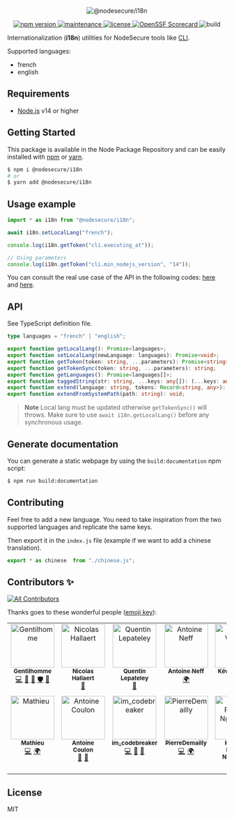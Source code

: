 <p align="center">
  <img src="https://user-images.githubusercontent.com/4438263/226019205-7d86a8d5-345f-416f-bc8d-c4aef6f12868.jpg" alt="@nodesecure/i18n">
</p>

<p align="center">
    <a href="https://github.com/NodeSecure/i18n">
      <img src="https://img.shields.io/badge/dynamic/json.svg?style=for-the-badge&url=https://raw.githubusercontent.com/NodeSecure/i18n/master/package.json&query=$.version&label=Version" alt="npm version">
    </a>
    <a href="https://github.com/NodeSecure/i18n/graphs/commit-activity">
      <img src="https://img.shields.io/badge/Maintained%3F-yes-green.svg?style=for-the-badge" alt="maintenance">
    </a>
    <a href="https://github.com/NodeSecure/i18n/blob/master/LICENSE">
      <img src="https://img.shields.io/github/license/Naereen/StrapDown.js.svg?style=for-the-badge" alt="license">
    </a>
    <a href="https://api.securityscorecards.dev/projects/github.com/NodeSecure/i18n">
      <img src="https://api.securityscorecards.dev/projects/github.com/NodeSecure/i18n/badge?style=for-the-badge" alt="OpenSSF Scorecard">
    </a>
      <img src="https://img.shields.io/github/actions/workflow/status/NodeSecure/i18n/node.js.yml?style=for-the-badge" alt="build">
</p>

Internationalization (**i18n**) utilities for NodeSecure tools like [CLI](https://github.com/NodeSecure/cli). 

Supported languages:
- french
- english

## Requirements
- [Node.js](https://nodejs.org/en/) v14 or higher

## Getting Started

This package is available in the Node Package Repository and can be easily installed with [npm](https://docs.npmjs.com/getting-started/what-is-npm) or [yarn](https://yarnpkg.com).

```bash
$ npm i @nodesecure/i18n
# or
$ yarn add @nodesecure/i18n
```

## Usage example

```js
import * as i18n from "@nodesecure/i18n";

await i18n.setLocalLang("french");

console.log(i18n.getToken("cli.executing_at"));

// Using parameters
console.log(i18n.getToken("cli.min_nodejs_version", "14"));
```

You can consult the real use case of the API in the following codes: [here](https://github.com/NodeSecure/cli/blob/master/src/commands/lang.js) and [here](https://github.com/NodeSecure/cli/blob/master/src/commands/vulnerability.js).

## API

See TypeScript definition file.

```ts
type languages = "french" | "english";

export function getLocalLang(): Promise<languages>;
export function setLocalLang(newLanguage: languages): Promise<void>;
export function getToken(token: string, ...parameters): Promise<string>;
export function getTokenSync(token: string, ...parameters): string;
export function getLanguages(): Promise<languages[]>;
export function taggedString(str: string, ...keys: any[]): (...keys: any[]) => string;
export function extend(language: string, tokens: Record<string, any>): void;
export function extendFromSystemPath(path: string): void;
```

> **Note**
> Local lang must be updated otherwise `getTokenSync()` will throws. Make sure to use `await i18n.getLocalLang()` before any synchronous usage.

## Generate documentation

You can generate a static webpage by using the `build:documentation` npm script:

```bash
$ npm run build:documentation
```

## Contributing
Feel free to add a new language. You need to take inspiration from the two supported languages and replicate the same keys.

Then export it in the `index.js` file (example if we want to add a chinese translation).

```js
export * as chinese  from "./chinese.js";
```

## Contributors ✨

<!-- ALL-CONTRIBUTORS-BADGE:START - Do not remove or modify this section -->
[![All Contributors](https://img.shields.io/badge/all_contributors-13-orange.svg?style=flat-square)](#contributors-)
<!-- ALL-CONTRIBUTORS-BADGE:END -->

Thanks goes to these wonderful people ([emoji key](https://allcontributors.org/docs/en/emoji-key)):

<!-- ALL-CONTRIBUTORS-LIST:START - Do not remove or modify this section -->
<!-- prettier-ignore-start -->
<!-- markdownlint-disable -->
<table>
  <tbody>
    <tr>
      <td align="center" valign="top" width="14.28%"><a href="https://www.linkedin.com/in/thomas-gentilhomme/"><img src="https://avatars.githubusercontent.com/u/4438263?v=4?s=100" width="100px;" alt="Gentilhomme"/><br /><sub><b>Gentilhomme</b></sub></a><br /><a href="https://github.com/NodeSecure/i18n/commits?author=fraxken" title="Code">💻</a> <a href="https://github.com/NodeSecure/i18n/commits?author=fraxken" title="Documentation">📖</a> <a href="https://github.com/NodeSecure/i18n/pulls?q=is%3Apr+reviewed-by%3Afraxken" title="Reviewed Pull Requests">👀</a> <a href="#security-fraxken" title="Security">🛡️</a> <a href="https://github.com/NodeSecure/i18n/issues?q=author%3Afraxken" title="Bug reports">🐛</a></td>
      <td align="center" valign="top" width="14.28%"><a href="https://github.com/Rossb0b"><img src="https://avatars.githubusercontent.com/u/39910164?v=4?s=100" width="100px;" alt="Nicolas Hallaert"/><br /><sub><b>Nicolas Hallaert</b></sub></a><br /><a href="https://github.com/NodeSecure/i18n/commits?author=Rossb0b" title="Documentation">📖</a></td>
      <td align="center" valign="top" width="14.28%"><a href="https://github.com/QuentinLpy"><img src="https://avatars.githubusercontent.com/u/31780359?v=4?s=100" width="100px;" alt="Quentin Lepateley"/><br /><sub><b>Quentin Lepateley</b></sub></a><br /><a href="https://github.com/NodeSecure/i18n/commits?author=QuentinLpy" title="Documentation">📖</a></td>
      <td align="center" valign="top" width="14.28%"><a href="https://antoineneff.me"><img src="https://avatars.githubusercontent.com/u/9216777?v=4?s=100" width="100px;" alt="Antoine Neff"/><br /><sub><b>Antoine Neff</b></sub></a><br /><a href="#translation-antoineneff" title="Translation">🌍</a></td>
      <td align="center" valign="top" width="14.28%"><a href="http://www.linkedin.com/in/kvoyer"><img src="https://avatars.githubusercontent.com/u/33313541?v=4?s=100" width="100px;" alt="Kévin VOYER"/><br /><sub><b>Kévin VOYER</b></sub></a><br /><a href="#translation-kecsou" title="Translation">🌍</a></td>
      <td align="center" valign="top" width="14.28%"><a href="https://github.com/AlexandreMalaj"><img src="https://avatars.githubusercontent.com/u/32218832?v=4?s=100" width="100px;" alt="Alexandre Malaj"/><br /><sub><b>Alexandre Malaj</b></sub></a><br /><a href="#translation-AlexandreMalaj" title="Translation">🌍</a></td>
      <td align="center" valign="top" width="14.28%"><a href="https://github.com/Kawacrepe"><img src="https://avatars.githubusercontent.com/u/40260517?v=4?s=100" width="100px;" alt="Vincent Dhennin"/><br /><sub><b>Vincent Dhennin</b></sub></a><br /><a href="https://github.com/NodeSecure/i18n/commits?author=Kawacrepe" title="Code">💻</a> <a href="https://github.com/NodeSecure/i18n/commits?author=Kawacrepe" title="Documentation">📖</a></td>
    </tr>
    <tr>
      <td align="center" valign="top" width="14.28%"><a href="https://github.com/Mathieuka"><img src="https://avatars.githubusercontent.com/u/34446722?v=4?s=100" width="100px;" alt="Mathieu"/><br /><sub><b>Mathieu</b></sub></a><br /><a href="https://github.com/NodeSecure/i18n/commits?author=Mathieuka" title="Code">💻</a> <a href="#translation-Mathieuka" title="Translation">🌍</a></td>
      <td align="center" valign="top" width="14.28%"><a href="https://dev.to/antoinecoulon"><img src="https://avatars.githubusercontent.com/u/43391199?v=4?s=100" width="100px;" alt="Antoine Coulon"/><br /><sub><b>Antoine Coulon</b></sub></a><br /><a href="#maintenance-antoine-coulon" title="Maintenance">🚧</a> <a href="https://github.com/NodeSecure/i18n/pulls?q=is%3Apr+reviewed-by%3Aantoine-coulon" title="Reviewed Pull Requests">👀</a></td>
      <td align="center" valign="top" width="14.28%"><a href="https://codebreaker.fr/"><img src="https://avatars.githubusercontent.com/u/53506859?v=4?s=100" width="100px;" alt="im_codebreaker"/><br /><sub><b>im_codebreaker</b></sub></a><br /><a href="https://github.com/NodeSecure/i18n/commits?author=im-codebreaker" title="Code">💻</a> <a href="https://github.com/NodeSecure/i18n/commits?author=im-codebreaker" title="Documentation">📖</a> <a href="#design-im-codebreaker" title="Design">🎨</a></td>
      <td align="center" valign="top" width="14.28%"><a href="https://github.com/PierreDemailly"><img src="https://avatars.githubusercontent.com/u/39910767?v=4?s=100" width="100px;" alt="PierreDemailly"/><br /><sub><b>PierreDemailly</b></sub></a><br /><a href="https://github.com/NodeSecure/i18n/commits?author=PierreDemailly" title="Code">💻</a> <a href="#translation-PierreDemailly" title="Translation">🌍</a></td>
      <td align="center" valign="top" width="14.28%"><a href="https://github.com/fabnguess"><img src="https://avatars.githubusercontent.com/u/72697416?v=4?s=100" width="100px;" alt="Kouadio Fabrice Nguessan"/><br /><sub><b>Kouadio Fabrice Nguessan</b></sub></a><br /><a href="https://github.com/NodeSecure/i18n/commits?author=fabnguess" title="Code">💻</a></td>
      <td align="center" valign="top" width="14.28%"><a href="https://github.com/ayushmaanshrotriya"><img src="https://avatars.githubusercontent.com/u/65903307?v=4?s=100" width="100px;" alt="Ayushmaan Shrotriya"/><br /><sub><b>Ayushmaan Shrotriya</b></sub></a><br /><a href="https://github.com/NodeSecure/i18n/commits?author=ayushmaanshrotriya" title="Documentation">📖</a></td>
    </tr>
  </tbody>
</table>

<!-- markdownlint-restore -->
<!-- prettier-ignore-end -->

<!-- ALL-CONTRIBUTORS-LIST:END -->

## License
MIT
